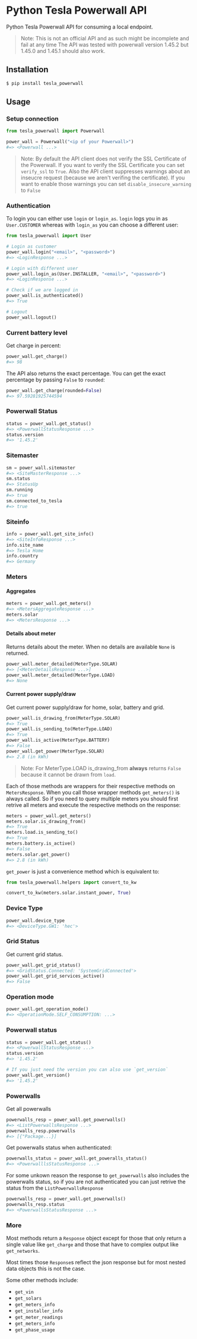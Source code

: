 # Python Tesla Powerwall API

Python Tesla Powerwall API for consuming a local endpoint.

> Note: This is not an official API and as such might be incomplete and fail at any time
> The API was tested with powerwall version 1.45.2 but 1.45.0 and 1.45.1 should also work. 

## Installation

```bash
$ pip install tesla_powerwall
```

## Usage

### Setup connection

```python
from tesla_powerwall import Powerwall

power_wall = Powerwall("<ip of your Powerwall>")
#=> <Powerwall ...>
```

> Note: By default the API client does not verify the SSL Certificate of the Powerwall. If you want to verify the SSL Certificate you can set `verify_ssl` to `True`.
> Also the API client suppresses warnings about an inseucre request (because we aren't verifing the certificate). If you want to enable those warnings you can set `disable_insecure_warning` to `False`

### Authentication

To login you can either use `login` or `login_as`. `login` logs you in as `User.CUSTOMER` whereas with `login_as` you can choose a different user:

```python
from tesla_powerwall import User

# Login as customer
power_wall.login("<email>", "<password>")
#=> <LoginResponse ...>

# Login with different user
power_wall.login_as(User.INSTALLER, "<email>", "<password>")
#=> <LoginResponse ...>

# Check if we are logged in 
power_wall.is_authenticated()
#=> True

# Logout
power_wall.logout()
```

### Current battery level

Get charge in percent:

```python
power_wall.get_charge()
#=> 98
```

The API also returns the exact percentage. You can get the exact percentage by passing `False` to `rounded`:

```python
power_wall.get_charge(rounded=False)
#=> 97.59281925744594
```

### Powerwall Status

```python
status = power_wall.get_status()
#=> <PowerwallStatusResponse ...>
status.version
#=> '1.45.2'
```

### Sitemaster

```python
sm = power_wall.sitemaster 
#=> <SiteMasterResponse ...>
sm.status 
#=> StatusUp
sm.running
#=> true
sm.connected_to_tesla
#=> true
```

### Siteinfo

```python
info = power_wall.get_site_info()
#=> <SiteInfoResponse ...>
info.site_name
#=> Tesla Home
info.country
#=> Germany
```

### Meters

#### Aggregates

```python
meters = power_wall.get_meters()
#=> <MetersAggregateResponse ...>
meters.solar
#=> <MetersResponse ...>
```

#### Details about meter

Returns details about the meter. When no details are available `None` is returned.

```python
power_wall.meter_detailed(MeterType.SOLAR)
#=> [<MeterDetailsResponse ...>]
power_wall.meter_detailed(MeterType.LOAD)
#=> None
```

#### Current power supply/draw

Get current power supply/draw for home, solar, battery and grid. 

```python
power_wall.is_drawing_from(MeterType.SOLAR)
#=> True
power_wall.is_sending_to(MeterType.LOAD)
#=> True
power_wall.is_active(MeterType.BATTERY)
#=> False
power_wall.get_power(MeterType.SOLAR)
#=> 2.8 (in kWh)
```

> Note: For MeterType.LOAD is_drawing_from **always** returns `False` because it cannot be drawn from `load`.

Each of those methods are wrappers for their respective methods on `MetersResponse`. When you call those wrapper methods `get_meters()` is always called. So if you need to query multiple meters you should first retrive all meters and execute the respective methods on the response:

```python
meters = power_wall.get_meters()
meters.solar.is_drawing_from()
#=> True
meters.load.is_sending_to()
#=> True
meters.battery.is_active()
#=> False
meters.solar.get_power()
#=> 2.8 (in kWh)
```

`get_power` is just a convenience method which is equivalent to:

```python
from tesla_powerwall.helpers import convert_to_kw

convert_to_kw(meters.solar.instant_power, True)
```

### Device Type

```python
power_wall.device_type
#=> <DeviceType.GW1: 'hec'>
```

### Grid Status

Get current grid status. 

```python
power_wall.get_grid_status()
#=> <GridStatus.Connected: 'SystemGridConnected'>
power_wall.get_grid_services_active()
#=> False
```

### Operation mode

```python
power_wall.get_operation_mode()
#=> <OperationMode.SELF_CONSUMPTION: ...>
```

### Powerwall status

```python
status = power_wall.get_status()
#=> <PowerwallStatusResponse ...>
status.version
#=> '1.45.2'

# If you just need the version you can also use `get_version`
power_wall.get_version()
#=> '1.45.2'
```

### Powerwalls

Get all powerwalls

```python
powerwalls_resp = power_wall.get_powerwalls()
#=> <ListPowerwallsResponse ...>
powerwalls_resp.powerwalls
#=> [{"Package...}]
```

Get powerwalls status when authenticated:

```python
powerwalls_status = power_wall.get_poweralls_status()
#=> <PowerwalllsStatusResponse ...>
```
For some unkown reason the response to `get_powerwalls` also includes the powerwalls status, so if you are not authenticated you can just retrive the status from the `ListPowerwallsResponse`

```python
powerwalls_resp = power_wall.get_powerwalls()
powerwalls_resp.status
#=> <PowerwallsStatusResponse ...>
```

### More

Most methods return a `Response` object except for those that only return a single value like `get_charge` and those that have to complex output like `get_networks`. 

Most times those `Response`s reflect the json response but for most nested data objects this is not the case.

Some other methods include:

* `get_vin`
* `get_solars`
* `get_meters_info`
* `get_installer_info`
* `get_meter_readings`
* `get_meters_info`
* `get_phase_usage`